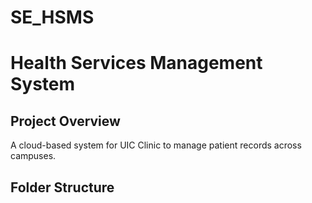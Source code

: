 # SE_HSMS
# Health Services Management System
## Project Overview
A cloud-based system for UIC Clinic to manage patient records across campuses.

## Folder Structure
